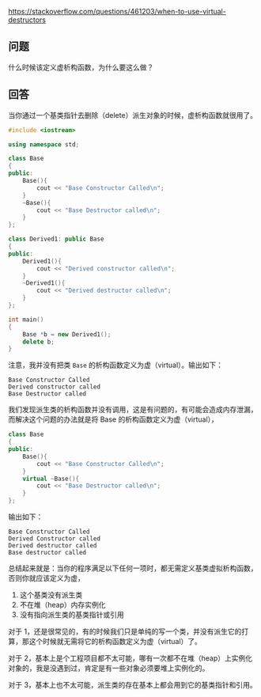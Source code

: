 <https://stackoverflow.com/questions/461203/when-to-use-virtual-destructors>

## 问题

什么时候该定义虚析构函数，为什么要这么做？

## 回答

当你通过一个基类指针去删除（delete）派生对象的时候，虚析构函数就很用了。

```c++
#include <iostream>

using namespace std;

class Base
{
public:
    Base(){
        cout << "Base Constructor Called\n";
    }
    ~Base(){
        cout << "Base Destructor called\n";
    }
};

class Derived1: public Base
{
public:
    Derived1(){
        cout << "Derived constructor called\n";
    }
    ~Derived1(){
        cout << "Derived destructor called\n";
    }
};

int main()
{
    Base *b = new Derived1();
    delete b;
}
```

注意，我并没有把类 `Base` 的析构函数定义为虚（virtual）。输出如下：

```
Base Constructor Called
Derived constructor called
Base Destructor called
```

我们发现派生类的析构函数并没有调用，这是有问题的，有可能会造成内存泄漏，而解决这个问题的办法就是将 Base 的析构函数定义为虚（virtual），

```c++
class Base
{ 
public:
    Base(){
        cout << "Base Constructor Called\n";
    }
    virtual ~Base(){
        cout << "Base Destructor called\n";
    }
};
```

输出如下：

```
Base Constructor Called
Derived Constructor called
Derived destructor called
Base destructor called
```

总结起来就是：当你的程序满足以下任何一项时，都无需定义基类虚拟析构函数，否则你就应该定义为虚，

1. 这个基类没有派生类
2. 不在堆（heap）内存实例化
3. 没有指向派生类的基类指针或引用

对于 1，还是很常见的，有的时候我们只是单纯的写一个类，并没有派生它的打算，那这个时候就无需将它的析构函数定义为虚（virtual）了。

对于 2，基本上是个工程项目都不太可能，哪有一次都不在堆（heap）上实例化对象的，我是没遇到过，肯定是有一些对象必须要堆上实例化的。

对于 3，基本上也不太可能，派生类的存在基本上都会用到它的基类指针和引用。
